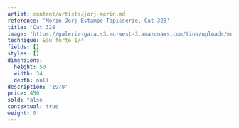 ```yaml
---
artist: content/artists/jorj-morin.md
reference: 'Morin Jorj Estampe Tapisserie, Cat 328'
title: 'Cat 328 '
image: 'https://galerie-gaia.s3.eu-west-3.amazonaws.com/tina/uploads/morin-jorj-estampe-tapisserie/galerie-gaia-jorj-morin-cat 328.JPG'
technique: Eau forte 1/4
fields: []
styles: []
dimensions:
  height: 50
  width: 34
  depth: null
description: '1978'
price: 450
sold: false
contextual: true
weight: 0
---
```


